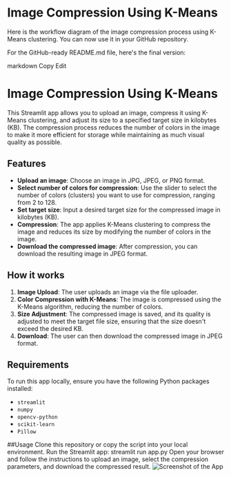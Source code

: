# Image Compression Using K-Means


Here is the workflow diagram of the image compression process using K-Means clustering. You can now use it in your GitHub repository.

For the GitHub-ready README.md file, here's the final version:

markdown
Copy
Edit
# Image Compression Using K-Means

This Streamlit app allows you to upload an image, compress it using K-Means clustering, and adjust its size to a specified target size in kilobytes (KB). The compression process reduces the number of colors in the image to make it more efficient for storage while maintaining as much visual quality as possible.

## Features

- **Upload an image**: Choose an image in JPG, JPEG, or PNG format.
- **Select number of colors for compression**: Use the slider to select the number of colors (clusters) you want to use for compression, ranging from 2 to 128.
- **Set target size**: Input a desired target size for the compressed image in kilobytes (KB).
- **Compression**: The app applies K-Means clustering to compress the image and reduces its size by modifying the number of colors in the image.
- **Download the compressed image**: After compression, you can download the resulting image in JPEG format.

## How it works

1. **Image Upload**: The user uploads an image via the file uploader.
2. **Color Compression with K-Means**: The image is compressed using the K-Means algorithm, reducing the number of colors.
3. **Size Adjustment**: The compressed image is saved, and its quality is adjusted to meet the target file size, ensuring that the size doesn't exceed the desired KB.
4. **Download**: The user can then download the compressed image in JPEG format.

## Requirements

To run this app locally, ensure you have the following Python packages installed:

- `streamlit`
- `numpy`
- `opencv-python`
- `scikit-learn`
- `Pillow`

##Usage
Clone this repository or copy the script into your local environment.
Run the Streamlit app:
streamlit run app.py
Open your browser and follow the instructions to upload an image, select the compression parameters, and download the compressed result.
![Screenshot of the App](images/screenshot.png "App Screenshot")

